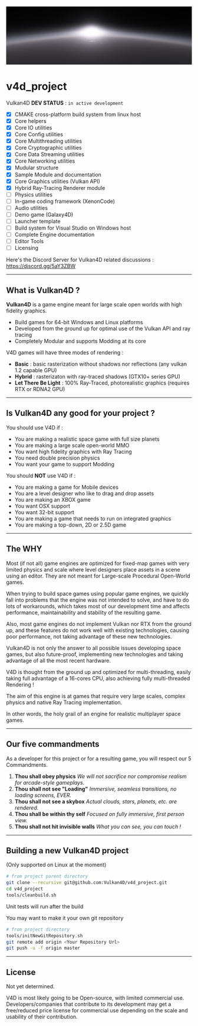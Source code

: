 ![Banner](res/banner2.png)

# v4d_project

Vulkan4D **DEV STATUS** : `in active development`

- [x] CMAKE cross-platform build system from linux host
- [x] Core helpers
- [x] Core IO utilities
- [x] Core Config utilities
- [x] Core Multithreading utilities
- [x] Core Cryptographic utilities
- [x] Core Data Streaming utilities
- [x] Core Networking utilities
- [x] Mudular structure
- [x] Sample Module and documentation
- [x] Core Graphics utilities (Vulkan API)
- [x] Hybrid Ray-Tracing Renderer module
- [ ] Physics utilities
- [ ] In-game coding framework (XenonCode)
- [ ] Audio utilities
- [ ] Demo game (Galaxy4D)
- [ ] Launcher template
- [ ] Build system for Visual Studio on Windows host
- [ ] Complete Engine documentation
- [ ] Editor Tools
- [ ] Licensing

Here's the Discord Server for Vulkan4D related discussions : 
https://discord.gg/5aY3ZBW

----

## What is Vulkan4D ?

**Vulkan4D** is a game engine meant for large scale open worlds with high fidelity graphics. 

* Build games for 64-bit Windows and Linux platforms
* Developed from the ground up for optimal use of the Vulkan API and ray tracing
* Completely Modular and supports Modding at its core

V4D games will have three modes of rendering : 
- **Basic** : basic rasterization without shadows nor reflections (any vulkan 1.2 capable GPU)
- **Hybrid** : rasterizaton with ray-traced shadows (GTX10+ series GPU)
- **Let There Be Light** : 100% Ray-Traced, photorealistic graphics (requires RTX or RDNA2 GPU)

----

## Is Vulkan4D any good for your project ?

You should use V4D if : 

* You are making a realistic space game with full size planets
* You are making a large scale open-world MMO
* You want high fidelity graphics with Ray Tracing
* You need double precision physics
* You want your game to support Modding

You should **NOT** use V4D if : 

* You are making a game for Mobile devices
* You are a level designer who like to drag and drop assets
* You are making an XBOX game
* You want OSX support
* You want 32-bit support
* You are making a game that needs to run on integrated graphics
* You are making a top-down, 2D or 2.5D game

----

## The WHY

Most (if not all) game engines are optimized for fixed-map games with very limited physics and scale where level designers place assets in a scene using an editor. 
They are not meant for Large-scale Procedural Open-World games. 

When trying to build space games using popular game engines, we quickly fall into problems that the engine was not intended to solve, and have to do lots of workarounds, which takes most of our development time and affects performance, maintainability and stability of the resulting game. 

Also, most game engines do not implement Vulkan nor RTX from the ground up, and these features do not work well with existing technologies, causing poor performance, not taking advantage of these new technologies. 

Vulkan4D is not only the answer to all possible issues developing space games, but also future-proof, implementing new technologies and taking advantage of all the most recent hardware. 

V4D is thought from the ground up and optimized for multi-threading, easily taking full advantage of a 16-cores CPU, also achieving fully multi-threaded Rendering !

The aim of this engine is at games that require very large scales, complex physics and native Ray Tracing implementation. 

In other words, the holy grail of an engine for realistic multiplayer space games. 

----

## Our five commandments
As a developer for this project or for a resulting game, you will respect our 5 Commandments. 

1. **Thou shall obey physics** 
	*We will not sacrifice nor compromise realism for arcade-style gameplays.*
2. **Thou shall not see "Loading"** 
	*Immersive, seamless transitions, no loading screens, EVER.*
3. **Thou shall not see a skybox** 
	*Actual clouds, stars, planets, etc. are rendered.*
4. **Thou shall be within thy self** 
	*Focused on fully immersive, first person view.*
5. **Thou shall not hit invisible walls** 
	*What you can see, you can touch !*

----

## Building a new Vulkan4D project
(Only supported on Linux at the moment)

```bash
# from project parent directory
git clone --recursive git@github.com:Vulkan4D/v4d_project.git
cd v4d_project
tools/cleanbuild.sh
```
Unit tests will run after the build

You may want to make it your own git repository

```bash
# from project directory
tools/initNewGitRepository.sh
git remote add origin <Your Repository Url>
git push -u -f origin master
```

----

## License

Not yet determined. 

V4D is most likely going to be Open-source, with limited commercial use. 
Developers/companies that contribute to its development may get a free/reduced price license for commercial use depending on the scale and usability of their contribution. 

